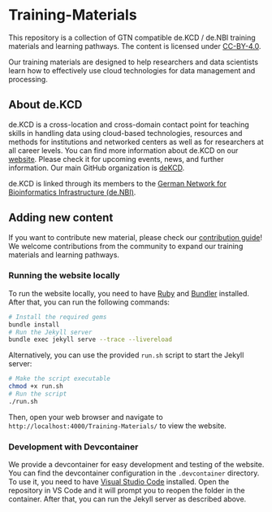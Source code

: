 # Training-Materials

This repository is a collection of GTN compatible de.KCD / de.NBI training materials and learning pathways. The content is licensed under [CC-BY-4.0](https://creativecommons.org/licenses/by/4.0/).

Our training materials are designed to help researchers and data scientists learn how to effectively use cloud technologies for data management and processing.

## About de.KCD

de.KCD is a cross-location and cross-domain contact point for teaching skills in handling data using cloud-based technologies, resources and methods for institutions and networked centers as well as for researchers at all career levels. You can find more information about de.KCD on our [website](https://datenkompetenz.cloud/en/). Please check it for upcoming events, news, and further information. Our main GitHub organization is [deKCD](https://github.com/deKCD).

de.KCD is linked through its members to the [German Network for Bioinformatics Infrastructure (de.NBI)](https://www.denbi.de/). 

## Adding new content

If you want to contribute new material, please check our [contribution guide](CONTRIBUTING.md)! We welcome contributions from the community to expand our training materials and learning pathways.

### Running the website locally

To run the website locally, you need to have [Ruby](https://www.ruby-lang.org/en/documentation/installation/) and [Bundler](https://bundler.io/) installed. After that, you can run the following commands:

```bash
# Install the required gems
bundle install 
# Run the Jekyll server
bundle exec jekyll serve --trace --livereload
```

Alternatively, you can use the provided `run.sh` script to start the Jekyll server:

```bash
# Make the script executable
chmod +x run.sh
# Run the script
./run.sh
``` 

Then, open your web browser and navigate to `http://localhost:4000/Training-Materials/` to view the website.

### Development with Devcontainer

We provide a devcontainer for easy development and testing of the website. You can find the devcontainer configuration in the `.devcontainer` directory. To use it, you need to have [Visual Studio Code](https://code.visualstudio.com/) installed. Open the repository in VS Code and it will prompt you to reopen the folder in the container. After that, you can run the Jekyll server as described above. 